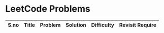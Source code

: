 # LeetCode Problems
|S.no | Title      | Problem        | Solution      |  Difficulty | Revisit Require |
|-----:|------------|--------------:|-------------:| ----------:|------------------:|
